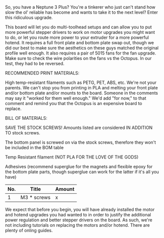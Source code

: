                                       

So, you have a Neptune 3 Plus? You're a tinkerer who just can't stand how slow the ol' reliable has become and wants to take it to the next level? Enter this ridiculous upgrade. 

This board will let you do multi-toolhead setups and can allow you to put more powerful stepper drivers to work on motor upgrades you might want to do, or let you route more power to your extruder for a more powerful hotend. It requires a full front plate and bottom plate swap out, though we did our best to make sure the aesthetics on these guys matched the original profile well enough. It also requires a pair of 5015 fans for the fan upgrade. Make sure to check the wire polarities on the fans vs the Octopus. In our test, they had to be reversed.

RECOMMENDED PRINT MATERIALS:

High temp-resistant filaments such as PETG, PET, ABS, etc. We're not your parents. We can't stop you from printing in PLA and melting your front plate and/or bottom plate and/or mounts to the board. Someone in the comments may say it "worked for them well enough." We'd add "for now," to that comment and remind you that the Octopus is an expensive board to replace.

BILL OF MATERIALS: 

SAVE THE STOCK SCREWS! Amounts listed are considered IN ADDITION TO stock screws.

The bottom panel is screwed on via the stock screws, therefore they won't be included in the BOM table

Temp Resistant filament (NOT PLA FOR THE LOVE OF THE GODS)

Adhesives (recommend superglue for the magnets and flexible epoxy for the bottom plate parts, though superglue can work for the latter if it's all you have)

|No.|Title|Amount|
|---|-----|------|
|1|M3 * screws|x|

We expect that before you begin, you will have already installed the motor and hotend upgrades you had wanted to in order to justify the additional power regulation and better stepper drivers on the board. As such, we're not including tutorials on replacing the motors and/or hotend. There are plenty of onling guides.
